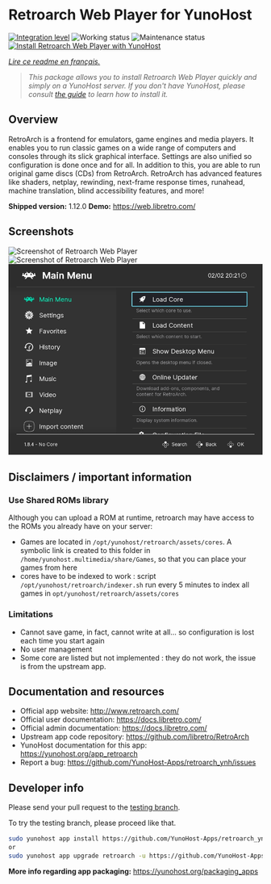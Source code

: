 <!--
N.B.: This README was automatically generated by https://github.com/YunoHost/apps/tree/master/tools/README-generator
It shall NOT be edited by hand.
-->

# Retroarch Web Player for YunoHost

[![Integration level](https://dash.yunohost.org/integration/retroarch.svg)](https://dash.yunohost.org/appci/app/retroarch) ![Working status](https://ci-apps.yunohost.org/ci/badges/retroarch.status.svg) ![Maintenance status](https://ci-apps.yunohost.org/ci/badges/retroarch.maintain.svg)  
[![Install Retroarch Web Player with YunoHost](https://install-app.yunohost.org/install-with-yunohost.svg)](https://install-app.yunohost.org/?app=retroarch)

*[Lire ce readme en français.](./README_fr.md)*

> *This package allows you to install Retroarch Web Player quickly and simply on a YunoHost server.
If you don't have YunoHost, please consult [the guide](https://yunohost.org/#/install) to learn how to install it.*

## Overview

RetroArch is a frontend for emulators, game engines and media players.
It enables you to run classic games on a wide range of computers and consoles through its slick graphical interface. Settings are also unified so configuration is done once and for all.
In addition to this, you are able to run original game discs (CDs) from RetroArch.
RetroArch has advanced features like shaders, netplay, rewinding, next-frame response times, runahead, machine translation, blind accessibility features, and more!


**Shipped version:** 1.12.0
**Demo:** https://web.libretro.com/

## Screenshots

![Screenshot of Retroarch Web Player](./doc/screenshots/XMB-main-menu.jpg)
![Screenshot of Retroarch Web Player](./doc/screenshots/rgui-main-menu.jpg)
![Screenshot of Retroarch Web Player](./doc/screenshots/ozone-main-menu.jpg)

## Disclaimers / important information

### Use Shared ROMs library

Although you can upload a ROM at runtime, retroarch may have access to the ROMs you already have on your server:

* Games are located in `/opt/yunohost/retroarch/assets/cores`. A symbolic link is created to this folder in `/home/yunohost.multimedia/share/Games`, so that you can place your games from here
* cores have to be indexed to work : script `/opt/yunohost/retroarch/indexer.sh` run every 5 minutes to index all games in `opt/yunohost/retroarch/assets/cores`

### Limitations

* Cannot save game, in fact, cannot write at all... so configuration is lost each time you start again
* No user management
* Some core are listed but not implemented : they do not work, the issue is from the upstream app.

## Documentation and resources

* Official app website: <http://www.retroarch.com/>
* Official user documentation: <https://docs.libretro.com/>
* Official admin documentation: <https://docs.libretro.com/>
* Upstream app code repository: <https://github.com/libretro/RetroArch>
* YunoHost documentation for this app: <https://yunohost.org/app_retroarch>
* Report a bug: <https://github.com/YunoHost-Apps/retroarch_ynh/issues>

## Developer info

Please send your pull request to the [testing branch](https://github.com/YunoHost-Apps/retroarch_ynh/tree/testing).

To try the testing branch, please proceed like that.

``` bash
sudo yunohost app install https://github.com/YunoHost-Apps/retroarch_ynh/tree/testing --debug
or
sudo yunohost app upgrade retroarch -u https://github.com/YunoHost-Apps/retroarch_ynh/tree/testing --debug
```

**More info regarding app packaging:** <https://yunohost.org/packaging_apps>
